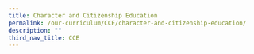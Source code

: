 ```yaml
---
title: Character and Citizenship Education
permalink: /our-curriculum/CCE/character-and-citizenship-education/
description: ""
third_nav_title: CCE
---
```

